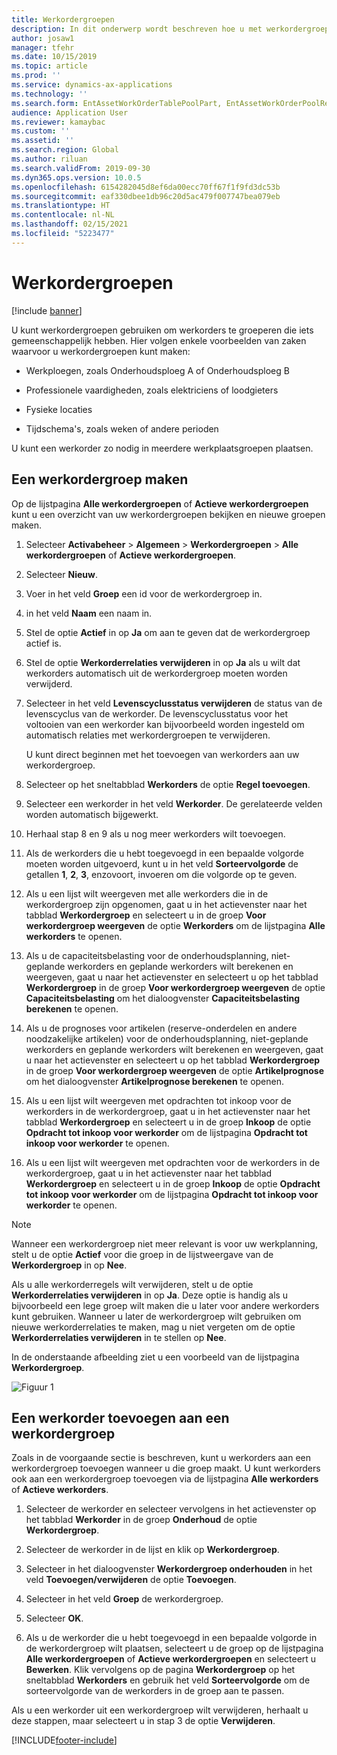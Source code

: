 ```yaml
---
title: Werkordergroepen
description: In dit onderwerp wordt beschreven hoe u met werkordergroepen in Activabeheer werkt.
author: josaw1
manager: tfehr
ms.date: 10/15/2019
ms.topic: article
ms.prod: ''
ms.service: dynamics-ax-applications
ms.technology: ''
ms.search.form: EntAssetWorkOrderTablePoolPart, EntAssetWorkOrderPoolReferenceInfoPart, EntAssetWorkOrderPool, EntAssetWorkOrderPoolPreviewPart
audience: Application User
ms.reviewer: kamaybac
ms.custom: ''
ms.assetid: ''
ms.search.region: Global
ms.author: riluan
ms.search.validFrom: 2019-09-30
ms.dyn365.ops.version: 10.0.5
ms.openlocfilehash: 6154282045d8ef6da00ecc70ff67f1f9fd3dc53b
ms.sourcegitcommit: eaf330dbee1db96c20d5ac479f007747bea079eb
ms.translationtype: HT
ms.contentlocale: nl-NL
ms.lasthandoff: 02/15/2021
ms.locfileid: "5223477"
---
```

# <a name="work-order-pools"></a>Werkordergroepen

[!include [banner](../../includes/banner.md)]


U kunt werkordergroepen gebruiken om werkorders te groeperen die iets gemeenschappelijk hebben. Hier volgen enkele voorbeelden van zaken waarvoor u werkordergroepen kunt maken:

- Werkploegen, zoals Onderhoudsploeg A of Onderhoudsploeg B  

- Professionele vaardigheden, zoals elektriciens of loodgieters  

- Fysieke locaties  

- Tijdschema's, zoals weken of andere perioden  

U kunt een werkorder zo nodig in meerdere werkplaatsgroepen plaatsen.


## <a name="create-a-work-order-pool"></a>Een werkordergroep maken

Op de lijstpagina **Alle werkordergroepen** of **Actieve werkordergroepen** kunt u een overzicht van uw werkordergroepen bekijken en nieuwe groepen maken.

1. Selecteer **Activabeheer** > **Algemeen** > **Werkordergroepen** > **Alle werkordergroepen** of **Actieve werkordergroepen**.

2. Selecteer **Nieuw**.

3. Voer in het veld **Groep** een id voor de werkordergroep in.

4. in het veld **Naam** een naam in.

5. Stel de optie **Actief** in op **Ja** om aan te geven dat de werkordergroep actief is.

6. Stel de optie **Werkorderrelaties verwijderen** in op **Ja** als u wilt dat werkorders automatisch uit de werkordergroep moeten worden verwijderd.

7. Selecteer in het veld **Levenscyclusstatus verwijderen** de status van de levenscyclus van de werkorder. De levenscyclusstatus voor het voltooien van een werkorder kan bijvoorbeeld worden ingesteld om automatisch relaties met werkordergroepen te verwijderen.

    U kunt direct beginnen met het toevoegen van werkorders aan uw werkordergroep.

8. Selecteer op het sneltabblad **Werkorders** de optie **Regel toevoegen**.

9. Selecteer een werkorder in het veld **Werkorder**. De gerelateerde velden worden automatisch bijgewerkt.

10. Herhaal stap 8 en 9 als u nog meer werkorders wilt toevoegen.

11. Als de werkorders die u hebt toegevoegd in een bepaalde volgorde moeten worden uitgevoerd, kunt u in het veld **Sorteervolgorde** de getallen **1**, **2**, **3**, enzovoort, invoeren om die volgorde op te geven.

12. Als u een lijst wilt weergeven met alle werkorders die in de werkordergroep zijn opgenomen, gaat u in het actievenster naar het tabblad **Werkordergroep** en selecteert u in de groep **Voor werkordergroep weergeven** de optie **Werkorders** om de lijstpagina **Alle werkorders** te openen.

13. Als u de capaciteitsbelasting voor de onderhoudsplanning, niet-geplande werkorders en geplande werkorders wilt berekenen en weergeven, gaat u naar het actievenster en selecteert u op het tabblad **Werkordergroep** in de groep **Voor werkordergroep weergeven** de optie **Capaciteitsbelasting** om het dialoogvenster **Capaciteitsbelasting berekenen** te openen.

14. Als u de prognoses voor artikelen (reserve-onderdelen en andere noodzakelijke artikelen) voor de onderhoudsplanning, niet-geplande werkorders en geplande werkorders wilt berekenen en weergeven, gaat u naar het actievenster en selecteert u op het tabblad **Werkordergroep** in de groep **Voor werkordergroep weergeven** de optie **Artikelprognose** om het dialoogvenster **Artikelprognose berekenen** te openen.

15. Als u een lijst wilt weergeven met opdrachten tot inkoop voor de werkorders in de werkordergroep, gaat u in het actievenster naar het tabblad **Werkordergroep** en selecteert u in de groep **Inkoop** de optie **Opdracht tot inkoop voor werkorder** om de lijstpagina **Opdracht tot inkoop voor werkorder** te openen.

16. Als u een lijst wilt weergeven met opdrachten voor de werkorders in de werkordergroep, gaat u in het actievenster naar het tabblad **Werkordergroep** en selecteert u in de groep **Inkoop** de optie **Opdracht tot inkoop voor werkorder** om de lijstpagina **Opdracht tot inkoop voor werkorder** te openen.

>[!NOTE]
>Wanneer een werkordergroep niet meer relevant is voor uw werkplanning, stelt u de optie **Actief** voor die groep in de lijstweergave van de **Werkordergroep** in op **Nee**.

Als u alle werkorderregels wilt verwijderen, stelt u de optie **Werkorderrelaties verwijderen** in op **Ja**. Deze optie is handig als u bijvoorbeeld een lege groep wilt maken die u later voor andere werkorders kunt gebruiken. Wanneer u later de werkordergroep wilt gebruiken om nieuwe werkorderrelaties te maken, mag u niet vergeten om de optie **Werkorderrelaties verwijderen** in te stellen op **Nee**.

In de onderstaande afbeelding ziet u een voorbeeld van de lijstpagina **Werkordergroep**.

![Figuur 1](media/22-work-orders.png)


## <a name="add-a-work-order-to-a-work-order-pool"></a>Een werkorder toevoegen aan een werkordergroep

Zoals in de voorgaande sectie is beschreven, kunt u werkorders aan een werkordergroep toevoegen wanneer u die groep maakt. U kunt werkorders ook aan een werkordergroep toevoegen via de lijstpagina **Alle werkorders** of **Actieve werkorders**.

1. Selecteer de werkorder en selecteer vervolgens in het actievenster op het tabblad **Werkorder** in de groep **Onderhoud** de optie **Werkordergroep**.

2. Selecteer de werkorder in de lijst en klik op **Werkordergroep**.

3. Selecteer in het dialoogvenster **Werkordergroep onderhouden** in het veld **Toevoegen/verwijderen** de optie **Toevoegen**.

4. Selecteer in het veld **Groep** de werkordergroep.

5. Selecteer **OK**.

6. Als u de werkorder die u hebt toegevoegd in een bepaalde volgorde in de werkordergroep wilt plaatsen, selecteert u de groep op de lijstpagina **Alle werkordergroepen** of **Actieve werkordergroepen** en selecteert u **Bewerken**. Klik vervolgens op de pagina **Werkordergroep** op het sneltabblad **Werkorders** en gebruik het veld **Sorteervolgorde** om de sorteervolgorde van de werkorders in de groep aan te passen.

Als u een werkorder uit een werkordergroep wilt verwijderen, herhaalt u deze stappen, maar selecteert u in stap 3 de optie **Verwijderen**.



[!INCLUDE[footer-include](../../../includes/footer-banner.md)]